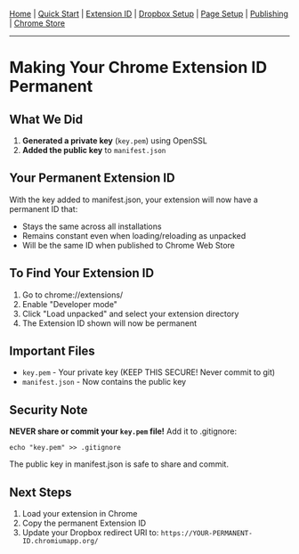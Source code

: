 [Home](index.md) | [Quick Start](README_DROPBOX.md) | [Extension ID](EXTENSION_ID_GUIDE.md) | [Dropbox Setup](DROPBOX_SETUP_GUIDE.md) | [Page Setup](HOME_PAGE_SETUP.md) | [Publishing](PUBLISHING_GUIDE.md) | [Chrome Store](CHROME_STORE_PUBLISHING_GUIDE.md)

---

# Making Your Chrome Extension ID Permanent

## What We Did

1. **Generated a private key** (`key.pem`) using OpenSSL
2. **Added the public key** to `manifest.json`

## Your Permanent Extension ID

With the key added to manifest.json, your extension will now have a permanent ID that:
- Stays the same across all installations
- Remains constant even when loading/reloading as unpacked
- Will be the same ID when published to Chrome Web Store

## To Find Your Extension ID

1. Go to chrome://extensions/
2. Enable "Developer mode"
3. Click "Load unpacked" and select your extension directory
4. The Extension ID shown will now be permanent

## Important Files

- `key.pem` - Your private key (KEEP THIS SECURE! Never commit to git)
- `manifest.json` - Now contains the public key

## Security Note

**NEVER share or commit your `key.pem` file!** Add it to .gitignore:

```
echo "key.pem" >> .gitignore
```

The public key in manifest.json is safe to share and commit.

## Next Steps

1. Load your extension in Chrome
2. Copy the permanent Extension ID
3. Update your Dropbox redirect URI to: `https://YOUR-PERMANENT-ID.chromiumapp.org/`